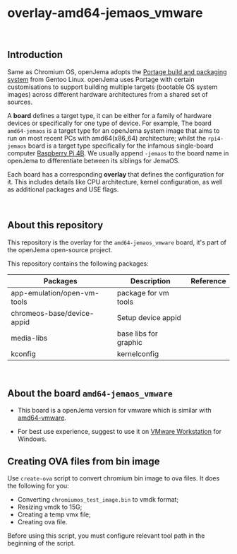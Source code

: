 # overlay-amd64-jemaos_vmware

<br>

## Introduction
Same as Chromium OS, openJema adopts the [Portage build and packaging system](https://wiki.gentoo.org/wiki/Portage) from Gentoo Linux. openJema uses Portage with certain customisations to support building multiple targets (bootable OS system images) across different hardware architectures from a shared set of sources.

A **board** defines a target type, it can be either for a family of hardware devices or specifically for one type of device. For example, The board `amd64-jemaos` is a target type for an openJema system image that aims to run on most recent PCs with amd64(x86_64) architecture; whilst the `rpi4-jemaos` board is a target type specifically for the infamous single-board computer [Raspberry Pi 4B](https://www.raspberrypi.com/products/raspberry-pi-4-model-b/). We usually append `-jemaos` to the board name in openJema to differentiate between its siblings for JemaOS.

Each board has a corresponding **overlay** that defines the configuration for it. This includes details like CPU architecture, kernel configuration, as well as additional packages and USE flags.

<br>

## About this repository
This repository is the overlay for the `amd64-jemaos_vmware` board, it's part of the openJema open-source project.

This repository contains the following packages:


| Packages                    | Description             | Reference |
|-----------------------------|-------------------------|-----------|
| app-emulation/open-vm-tools | package for vm tools	|           |
| chromeos-base/device-appid  | Setup device appid 	|           |
| media-libs		      | base libs for graphic	|           |
| kconfig 		      | kernelconfig  		|           |
<br>

## About the board `amd64-jemaos_vmware`
 - This board is a openJema version for vmware which is similar with [amd64-vmware](https://jemaos.com/release/15.0/amd64-vmware).

 - For best use experience, suggest to use it on [VMware Workstation](https://www.vmware.com/products/workstation-pro.html) for Windows.

## Creating OVA files from bin image
Use `create-ova` script to convert chromium bin image to ova files. It does the following for you:
* Converting `chromiumos_test_image.bin` to vmdk format;
* Resizing vmdk to 15G;
* Creating a temp vmx file;
* Creating ova file.

Before using this script, you must configure relevant tool path in the beginning of the script.
